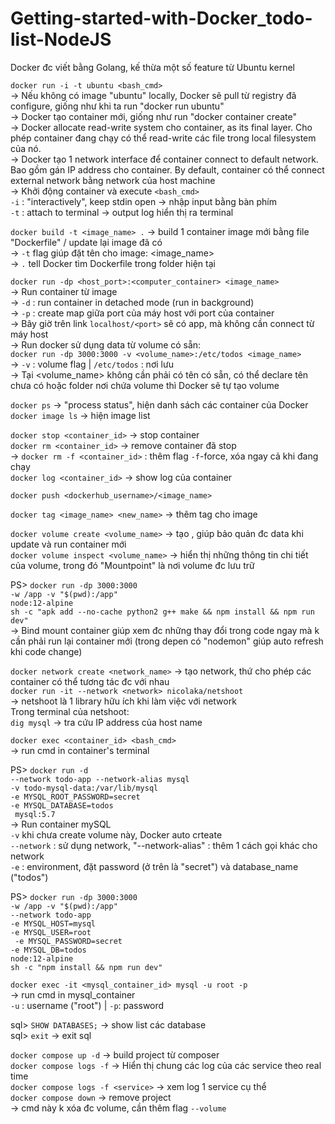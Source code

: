 # Getting-started-with-Docker_todo-list-NodeJS
Docker đc viết bằng Golang, kế thừa một số feature từ Ubuntu kernel <br>

`docker run -i -t ubuntu <bash_cmd>` <br>
-> Nếu không có image "ubuntu" locally, Docker sẽ pull từ registry đã configure, giống như khi ta run "docker run ubuntu"<br>
-> Docker tạo container mới, giống như run "docker container create" <br>
-> Docker allocate read-write system cho container, as its final layer. Cho phép container đang chạy có thể read-write các file trong local filesystem của nó.<br>
-> Docker tạo 1 network interface để container connect to default network.<br>
 Bao gồm gán IP address cho container. By default, container có thể connect external network bằng network của host machine<br>
-> Khởi động container và execute `<bash_cmd>` <br>
  `-i` : "interactively", keep stdin open -> nhập input bằng bàn phím<br>
  `-t` : attach to terminal -> output log hiển thị ra terminal<br>

`docker build -t <image_name> .`
-> build 1 container image mới bằng file "Dockerfile" / update lại image đã có<br>
-> `-t` flag giúp đặt tên cho image: <image_name><br>
-> `.` tell Docker tìm Dockerfile trong folder hiện tại<br>

`docker run -dp <host_port>:<computer_container> <image_name>`<br>
-> Run container từ image<br>
-> `-d` : run container in detached mode (run in background)<br>
-> `-p` : create map giữa port của máy host với port của container<br>
-> Bây giờ trên link `localhost/<port>` sẽ có app, mà không cần connect từ máy host<br>
  -> Run docker sử dụng data từ volume có sẵn:<br>
  `docker run -dp 3000:3000 -v <volume_name>:/etc/todos <image_name>`<br>
    -> `-v` : volume flag |  `/etc/todos` : nơi lưu <br>
    -> Tại <volume_name> không cần phải có tên có sẵn, có thể declare tên chưa có hoặc folder nơi chứa volume thì Docker sẽ tự tạo volume<br>

`docker ps` -> "process status", hiện danh sách các container của Docker<br>
`docker image ls` -> hiện image list<br>

`docker stop <container_id>` -> stop container<br>
`docker rm <container_id>` -> remove container đã stop<br>
-> `docker rm -f <container_id>` : thêm flag `-f`-force, xóa ngay cả khi đang chạy<br>
`docker log <container_id>` -> show log của container<br>

`docker push <dockerhub_username>/<image_name>`<br>

`docker tag <image_name> <new_name>` -> thêm tag cho image<br>

`docker volume create <volume_name>` -> tạo <named volume>, giúp bảo quản đc data khi update và run container mới<br>
`docker volume inspect <volume_name>` -> hiển thị những thông tin chi tiết của volume, trong đó "Mountpoint" là nơi volume đc lưu trữ<br>

PS> `docker run -dp 3000:3000`<br>
      `-w /app -v "$(pwd):/app"`<br>
      `node:12-alpine `<br>
      `sh -c "apk add --no-cache python2 g++ make && npm install && npm run dev"`<br>
  -> Bind mount container giúp xem đc những thay đổi trong code ngay mà k cần phải run lại container mới (trong depen có "nodemon" giúp auto refresh khi code change)<br>

`docker network create <network_name>` -> tạo network, thứ cho phép các container có thể tương tác đc với nhau<br>
`docker run -it --network <network> nicolaka/netshoot`<br>
  -> netshoot là 1 library hữu ích khi làm việc với network<br>
   Trong terminal của netshoot:<br>
     `dig mysql` -> tra cứu IP address của host name <mysql><br>

`docker exec <container_id> <bash_cmd>`<br>
-> run cmd in container's terminal<br>

PS> `docker run -d`<br>
    ` --network todo-app --network-alias mysql `<br>
     `-v todo-mysql-data:/var/lib/mysql` <br>
    ` -e MYSQL_ROOT_PASSWORD=secret `<br>
     `-e MYSQL_DATABASE=todos `<br>
    ` mysql:5.7`<br>
-> Run container mySQL<br>
  `-v` khi chưa create volume này, Docker auto crteate<br>
  `--network` : sử dụng network, "--network-alias" : thêm 1 cách gọi khác cho network<br>
  `-e` : environment, đặt password (ở trên là "secret") và database_name ("todos")<br>

PS> `docker run -dp 3000:3000` <br>
   `-w /app -v "$(pwd):/app" `<br>
   `--network todo-app `<br>
   `-e MYSQL_HOST=mysql` <br>
   `-e MYSQL_USER=root` <br>
  ` -e MYSQL_PASSWORD=secret` <br>
  ` -e MYSQL_DB=todos `<br>
   `node:12-alpine` <br>
   `sh -c "npm install && npm run dev"`<br>

`docker exec -it <mysql_container_id> mysql -u root -p`<br>
-> run cmd in mysql_container<br>
  `-u` : username ("root") |  `-p`: password<br>

sql> `SHOW DATABASES;` -> show list các database<br>
sql> `exit` -> exit sql<br>

`docker compose up -d` -> build project từ composer<br>
`docker compose logs -f` -> Hiển thị chung các log của các service theo real time<br>
  `docker compose logs -f <service>` -> xem log 1 service cụ thể<br>
`docker compose down` -> remove project<br>
  -> cmd này k xóa đc volume, cần thêm flag `--volume`<br>

